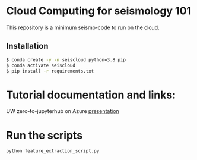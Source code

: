 # Cloud Computing for seismology 101

This repository is a minimum seismo-code to run on the cloud.

## Installation
```bash
$ conda create -y -n seiscloud python=3.8 pip
$ conda activate seiscloud
$ pip install -r requirements.txt
```

# Tutorial documentation and links:

UW zero-to-jupyterhub on Azure [presentation](https://docs.google.com/presentation/d/1V_sRATEZ28FrKtTkvjBb3iikyF7sR0SsODVfZadG5ow/edit#slide=id.g12c9eb08c38_0_362)

# Run the scripts


```bash
python feature_extraction_script.py
```
